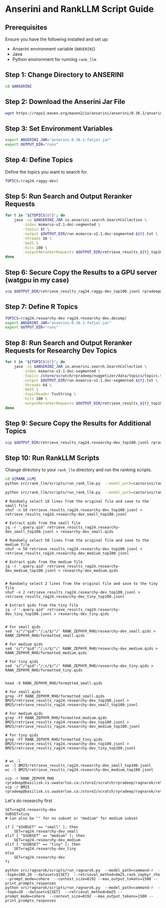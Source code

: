 # Anserini and RankLLM Script Guide

## Prerequisites

Ensure you have the following installed and set up:
- Anserini environment variable (`ANSERINI`)
- Java
- Python environment for running `rank_llm`

## Step 1: Change Directory to ANSERINI

```bash
cd $ANSERINI
```

## Step 2: Download the Anserini Jar File

```bash
wget https://repo1.maven.org/maven2/io/anserini/anserini/0.36.1/anserini-0.36.1-fatjar.jar
```

## Step 3: Set Environment Variables

```bash
export ANSERINI_JAR="anserini-0.36.1-fatjar.jar"
export OUTPUT_DIR="runs"
```

## Step 4: Define Topics

Define the topics you want to search for.

```bash
TOPICS=(rag24.raggy-dev)
```

## Step 5: Run Search and Output Reranker Requests

```bash
for t in "${TOPICS[@]}"; do
    java -cp $ANSERINI_JAR io.anserini.search.SearchCollection \
        -index msmarco-v2.1-doc-segmented \
        -topics $t \
        -output $OUTPUT_DIR/run.msmarco-v2.1.doc-segmented.${t}.txt \
        -threads 16 \
        -bm25 \
        -hits 100 \
        -outputRerankerRequests $OUTPUT_DIR/retrieve_results_${t}_top100.jsonl
done
```

## Step 6: Secure Copy the Results to a GPU server (watgpu in my case)

```bash
scp $OUTPUT_DIR/retrieve_results_rag24.raggy-dev_top100.jsonl rpradeep@watgpu.cs.uwaterloo.ca:/u3/rpradeep/rank_llm/retrieve_results/BM25/
```

## Step 7: Define R Topics

```bash
TOPICS=(rag24.researchy-dev rag24.researchy-dev.decomp)
export ANSERINI_JAR="anserini-0.36.1-fatjar.jar"
export OUTPUT_DIR="runs"
```

## Step 8: Run Search and Output Reranker Requests for Researchy Dev Topics

```bash
for t in "${TOPICS[@]}"; do
    java -cp $ANSERINI_JAR io.anserini.search.SearchCollection \
        -index msmarco-v2.1-doc-segmented \
        -topics /store/scratch/rpradeep/nuggetizer/data/topics/topics.${t}.txt  \
        -output $OUTPUT_DIR/run.msmarco-v2.1.doc-segmented.${t}.txt \
        -threads 64 \
        -bm25 \
        -topicReader TsvString \
        -hits 100 \
        -outputRerankerRequests $OUTPUT_DIR/retrieve_results_${t}_top100.jsonl
done
```

## Step 9: Secure Copy the Results for Additional Topics

```bash
scp $OUTPUT_DIR/retrieve_results_rag24.researchy-dev_top100.jsonl rpradeep@watgpu.cs.uwaterloo.ca:/u3/rpradeep/rank_llm/retrieve_results/BM25/
```

## Step 10: Run RankLLM Scripts

Change directory to your `rank_llm` directory and run the ranking scripts.

```bash
cd ${RANK_LLM}
python src/rank_llm/scripts/run_rank_llm.py  --model_path=castorini/rank_zephyr_7b_v1_full --top_k_candidates=100 --dataset=rag24.raggy-dev --batched --retrieval_method=bm25 --prompt_mode=rank_GPT --context_size=4096 --variable_passages --num_passes=3

python src/rank_llm/scripts/run_rank_llm.py  --model_path=castorini/rank_zephyr_7b_v1_full --top_k_candidates=100 --dataset=rag24.researchy-dev --batched --retrieval_method=bm25 --prompt_mode=rank_GPT --context_size=4096 --variable_passages --num_passes=3
```


```
# Randomly select 10 lines from the original file and save to the small file
shuf -n 10 retrieve_results_rag24.researchy-dev_top100.jsonl > retrieve_results_rag24.researchy-dev_small_top100.jsonl

# Extract qids from the small file
jq -r '.query.qid' retrieve_results_rag24.researchy-dev_small_top100.jsonl > researchy-dev_small.qids

# Randomly select 50 lines from the original file and save to the medium file
shuf -n 50 retrieve_results_rag24.researchy-dev_top100.jsonl > retrieve_results_rag24.researchy-dev_medium_top100.jsonl

# Extract qids from the medium file
jq -r '.query.qid' retrieve_results_rag24.researchy-dev_medium_top100.jsonl > researchy-dev_medium.qids


# Randomly select 2 lines from the original file and save to the tiny file
shuf -n 2 retrieve_results_rag24.researchy-dev_top100.jsonl > retrieve_results_rag24.researchy-dev_tiny_top100.jsonl

# Extract qids from the tiny file
jq -r '.query.qid' retrieve_results_rag24.researchy-dev_tiny_top100.jsonl > researchy-dev_tiny.qids


# For small qids
sed 's/^/"qid":"/;s/$/"/' RANK_ZEPHYR_RHO/researchy-dev_small.qids > RANK_ZEPHYR_RHO/formatted_small.qids

# For medium qids
sed 's/^/"qid":"/;s/$/"/' RANK_ZEPHYR_RHO/researchy-dev_medium.qids > RANK_ZEPHYR_RHO/formatted_medium.qids

# For tiny qids
sed 's/^/"qid":"/;s/$/"/' RANK_ZEPHYR_RHO/researchy-dev_tiny.qids > RANK_ZEPHYR_RHO/formatted_tiny.qids


head -5 RANK_ZEPHYR_RHO/formatted_small.qids

# For small qids
grep -Ff RANK_ZEPHYR_RHO/formatted_small.qids BM25/retrieve_results_rag24.researchy-dev_top100.jsonl > BM25/retrieve_results_rag24.researchy-dev_small_top100.jsonl

# For medium qids
grep -Ff RANK_ZEPHYR_RHO/formatted_medium.qids BM25/retrieve_results_rag24.researchy-dev_top100.jsonl > BM25/retrieve_results_rag24.researchy-dev_medium_top100.jsonl

# For tiny qids
grep -Ff RANK_ZEPHYR_RHO/formatted_tiny.qids BM25/retrieve_results_rag24.researchy-dev_top100.jsonl > BM25/retrieve_results_rag24.researchy-dev_tiny_top100.jsonl


# wc -l
wc -l BM25/retrieve_results_rag24.researchy-dev_small_top100.jsonl
wc -l BM25/retrieve_results_rag24.researchy-dev_medium_top100.jsonl

```

```
scp -r RANK_ZEPHYR_RHO rpradeep@basilisk.cs.uwaterloo.ca:/store2/scratch/rpradeep/ragnarok/retrieve_results/
scp -r BM25 rpradeep@basilisk.cs.uwaterloo.ca:/store2/scratch/rpradeep/ragnarok/retrieve_results/
```


Let's do researchy first
```
SET=rag24.researchy-dev
SUBSET=tiny
# Can also be "" for no subset or "medium" for medium subset

if [ "$SUBSET" == "small" ]; then
    SET=rag24.researchy-dev_small
elif [ "$SUBSET" == "medium" ]; then
    SET=rag24.researchy-dev_medium
elif [ "$SUBSET" == "tiny" ]; then
    SET=rag24.researchy-dev_tiny
else
    SET=rag24.researchy-dev
fi

python src/ragnarok/scripts/run_ragnarok.py  --model_path=command-r  --topk=100,20 --dataset=${SET}  --retrieval_method=bm25,rank_zephyr_rho --prompt_mode=cohere  --context_size=8192 --max_output_tokens=1500 --print_prompts_responses
python src/ragnarok/scripts/run_ragnarok.py  --model_path=command-r  --topk=20 --dataset=${SET}  --retrieval_method=bm25 --prompt_mode=cohere  --context_size=8192 --max_output_tokens=1500 --print_prompts_responses
```
```